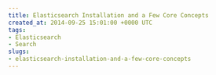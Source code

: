 ```yaml
---
title: Elasticsearch Installation and a Few Core Concepts
created_at: 2014-09-25 15:01:00 +0000 UTC
tags:
- Elasticsearch
- Search
slugs:
- elasticsearch-installation-and-a-few-core-concepts
---
```


